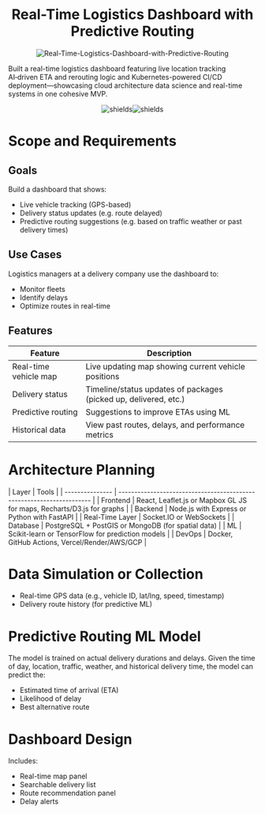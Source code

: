 <h1 align="center" id="title">Real-Time Logistics Dashboard with Predictive Routing</h1>

<p align="center"><img src="https://socialify.git.ci/JahsonGA/Real-Time-Logistics-Dashboard-with-Predictive-Routing/image?font=KoHo&language=1&logo=https%3A%2F%2Fcdn.iconscout.com%2Ficon%2Ffree%2Fpng-256%2Ffree-truck-icon-download-in-svg-png-gif-file-formats--front-city-basic-icons-pack-industry-449930.png&name=1&owner=1&theme=Dark" alt="Real-Time-Logistics-Dashboard-with-Predictive-Routing" alt="project-image"></p>
<p id="description">Built a real-time logistics dashboard featuring live location tracking AI‑driven ETA and rerouting logic and Kubernetes-powered CI/CD deployment—showcasing cloud architecture data science and real-time systems in one cohesive MVP.</p>

<p align="center"><img src="https://img.shields.io/badge/Name-Jahson%20Gonzalez-Allie" alt="shields"><img src="https://img.shields.io/badge/Status-in%20development-orange" alt="shields"></p>

  
<h1><bold>Scope and Requirements</bold></h1>
<h2><bold>Goals</bold></h2>
Build a dashboard that shows:

*   Live vehicle tracking (GPS-based)
*   Delivery status updates (e.g. route delayed)
*   Predictive routing suggestions (e.g. based on traffic weather or past delivery times)

<h2><bold>Use Cases</bold></h2>
Logistics managers at a delivery company use the dashboard to:

*  Monitor fleets
*  Identify delays
*  Optimize routes in real-time

<h2><bold>Features</bold></h2>

| Feature               | Description                                                      |
| --------------------- | ---------------------------------------------------------------- |
| Real-time vehicle map | Live updating map showing current vehicle positions              |
| Delivery status       | Timeline/status updates of packages (picked up, delivered, etc.) |
| Predictive routing    | Suggestions to improve ETAs using ML                             |
| Historical data       | View past routes, delays, and performance metrics                |

<h1><bold>Architecture Planning</bold></h1>
| Layer           | Tools                                                                 |
| --------------- | --------------------------------------------------------------------- |
| Frontend        | React, Leaflet.js or Mapbox GL JS for maps, Recharts/D3.js for graphs |
| Backend         | Node.js with Express or Python with FastAPI                           |
| Real-Time Layer | Socket.IO or WebSockets                                               |
| Database        | PostgreSQL + PostGIS or MongoDB (for spatial data)                    |
| ML              | Scikit-learn or TensorFlow for prediction models                      |
| DevOps          | Docker, GitHub Actions, Vercel/Render/AWS/GCP                         |

<h1><bold>Data Simulation or Collection</bold></h1>

*  Real-time GPS data (e.g., vehicle ID, lat/lng, speed, timestamp)
*  Delivery route history (for predictive ML)

<h1><bold>Predictive Routing ML Model</bold></h1>
The model is trained on actual delivery durations and delays. Given the time of day, location, traffic, weather, and historical delivery time, the model can predict the:

* Estimated time of arrival (ETA)
* Likelihood of delay
* Best alternative route

<h1><bold>Dashboard Design</bold></h1>
Includes:

*  Real-time map panel
*  Searchable delivery list
*  Route recommendation panel
*  Delay alerts
